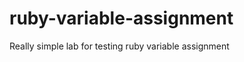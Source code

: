 ruby-variable-assignment
========================

Really simple lab for testing ruby variable assignment
